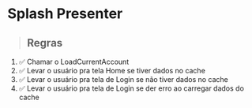 # Splash Presenter

> ## Regras

1.  ✅ Chamar o LoadCurrentAccount
2.  ✅ Levar o usuário pra tela Home se tiver dados no cache
3.  ✅ Levar o usuário pra tela de Login se não tiver dados no cache
4.  ✅ Levar o usuário pra tela de Login se der erro ao carregar dados do cache
